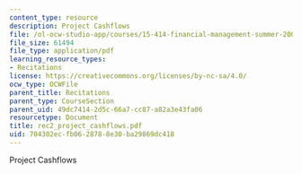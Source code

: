 ```yaml
---
content_type: resource
description: Project Cashflows
file: /ol-ocw-studio-app/courses/15-414-financial-management-summer-2003/704302ecfb0628788e30ba29869dc418_rec2_project_cashflows.pdf
file_size: 61494
file_type: application/pdf
learning_resource_types:
- Recitations
license: https://creativecommons.org/licenses/by-nc-sa/4.0/
ocw_type: OCWFile
parent_title: Recitations
parent_type: CourseSection
parent_uid: 49dc7414-2d5c-66a7-cc87-a82a3e43fa06
resourcetype: Document
title: rec2_project_cashflows.pdf
uid: 704302ec-fb06-2878-8e30-ba29869dc418
---
```

Project Cashflows